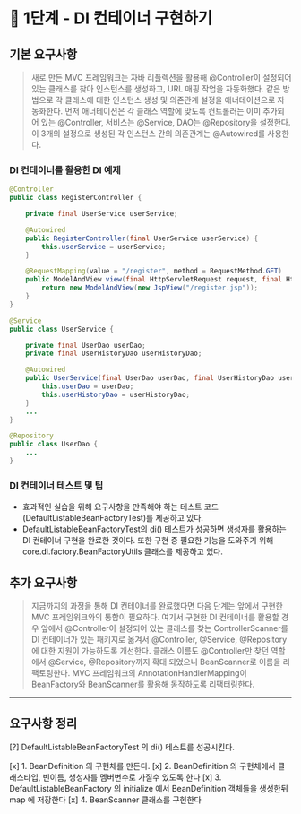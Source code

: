 # 🚀 1단계 - DI 컨테이너 구현하기

## 기본 요구사항
>새로 만든 MVC 프레임워크는 자바 리플렉션을 활용해 @Controller이 설정되어 있는 클래스를 찾아 인스턴스를 생성하고, URL 매핑 작업을 자동화했다. 같은 방법으로 각 클래스에 대한 인스턴스 생성 및 의존관계 설정을 애너테이션으로 자동화한다.
먼저 애너테이션은 각 클래스 역할에 맞도록 컨트롤러는 이미 추가되어 있는 @Controller, 서비스는 @Service, DAO는 @Repository을 설정한다. 이 3개의 설정으로 생성된 각 인스턴스 간의 의존관계는 @Autowired를 사용한다.

### DI 컨테이너를 활용한 DI 예제
```java
@Controller
public class RegisterController {

    private final UserService userService;

    @Autowired
    public RegisterController(final UserService userService) {
        this.userService = userService;
    }

    @RequestMapping(value = "/register", method = RequestMethod.GET)
    public ModelAndView view(final HttpServletRequest request, final HttpServletResponse response) {
        return new ModelAndView(new JspView("/register.jsp"));
    }
}
```

```java
@Service
public class UserService {

    private final UserDao userDao;
    private final UserHistoryDao userHistoryDao;

    @Autowired
    public UserService(final UserDao userDao, final UserHistoryDao userHistoryDao) {
        this.userDao = userDao;
        this.userHistoryDao = userHistoryDao;
    }
    ...
}
```

```java
@Repository
public class UserDao {
    ...
}
```

### DI 컨테이너 테스트 및 팁
- 효과적인 실습을 위해 요구사항을 만족해야 하는 테스트 코드(DefaultListableBeanFactoryTest)를 제공하고 있다.
- DefaultListableBeanFactoryTest의 di() 테스트가 성공하면 생성자를 활용하는 DI 컨테이너 구현을 완료한 것이다. 또한 구현 중 필요한 기능을 도와주기 위해 core.di.factory.BeanFactoryUtils 클래스를 제공하고 있다.

## 추가 요구사항
>지금까지의 과정을 통해 DI 컨테이너를 완료했다면 다음 단계는 앞에서 구현한 MVC 프레임워크와의 통합이 필요하다. 여기서 구현한 DI 컨테이너를 활용할 경우 앞에서 @Controller이 설정되어 있는 클래스를 찾는 ControllerScanner를 DI 컨테이너가 있는 패키지로 옮겨서 @Controller, @Service, @Repository에 대한 지원이 가능하도록 개선한다.
클래스 이름도 @Controller만 찾던 역할에서 @Service, @Repository까지 확대 되었으니 BeanScanner로 이름을 리팩토링한다.
MVC 프레임워크의 AnnotationHandlerMapping이 BeanFactory와 BeanScanner를 활용해 동작하도록 리팩터링한다.
---
## 요구사항 정리

[?] DefaultListableBeanFactoryTest 의 di() 테스트를 성공시킨다.

[x] 1. BeanDefinition 의 구현체를 만든다.
[x] 2. BeanDefinition 의 구현체에서 클래스타입, 빈이름, 생성자를 멤버변수로 가질수 있도록 한다
[x] 3. DefaultListableBeanFactory 의 initialize 에서 BeanDefinition 객체들을 생성한뒤 map 에 저장한다
[x] 4. BeanScanner 클래스를 구현한다 